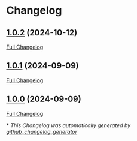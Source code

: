 # Changelog

## [1.0.2](https://github.com/GameFrameX/com.gameframex.unity.ui.ugui/tree/1.0.2) (2024-10-12)

[Full Changelog](https://github.com/GameFrameX/com.gameframex.unity.ui.ugui/compare/1.0.1...1.0.2)

## [1.0.1](https://github.com/GameFrameX/com.gameframex.unity.ui.ugui/tree/1.0.1) (2024-09-09)

[Full Changelog](https://github.com/GameFrameX/com.gameframex.unity.ui.ugui/compare/1.0.0...1.0.1)

## [1.0.0](https://github.com/GameFrameX/com.gameframex.unity.ui.ugui/tree/1.0.0) (2024-09-09)

[Full Changelog](https://github.com/GameFrameX/com.gameframex.unity.ui.ugui/compare/d916b061d8d4c528cbc85a5755785e5479a818c0...1.0.0)



\* *This Changelog was automatically generated by [github_changelog_generator](https://github.com/github-changelog-generator/github-changelog-generator)*
